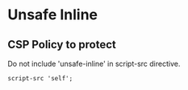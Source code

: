 # Unsafe Inline

## CSP Policy to protect

Do not include 'unsafe-inline' in script-src directive.

```
script-src 'self';
```
